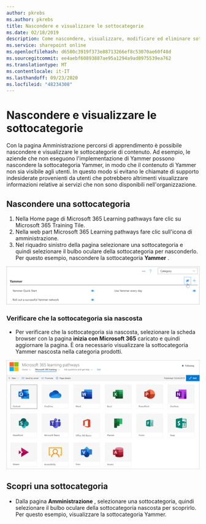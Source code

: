 ```yaml
---
author: pkrebs
ms.author: pkrebs
title: Nascondere e visualizzare le sottocategorie
ms.date: 02/18/2019
description: Come nascondere, visualizzare, modificare ed eliminare sottocategorie
ms.service: sharepoint online
ms.openlocfilehash: d6580c3919f373e88713266ef8c53070ae60f48d
ms.sourcegitcommit: ee4aebf60893887ae95a1294a9ad8975539ea762
ms.translationtype: MT
ms.contentlocale: it-IT
ms.lasthandoff: 09/23/2020
ms.locfileid: "48234308"
---
```

# <a name="hide-and-show-subcategories"></a>Nascondere e visualizzare le sottocategorie

Con la pagina Amministrazione percorsi di apprendimento è possibile nascondere e visualizzare le sottocategorie di contenuto. Ad esempio, le aziende che non eseguono l'implementazione di Yammer possono nascondere la sottocategoria Yammer, in modo che il contenuto di Yammer non sia visibile agli utenti. In questo modo si evitano le chiamate di supporto indesiderate provenienti da utenti che potrebbero altrimenti visualizzare informazioni relative ai servizi che non sono disponibili nell'organizzazione.

## <a name="hide-a-subcategory"></a>Nascondere una sottocategoria 

1. Nella Home page di Microsoft 365 Learning pathways fare clic su Microsoft 365 Training Tile.
2. Nella web part Microsoft 365 Learning pathways fare clic sull'icona di amministrazione. 
3. Nel riquadro sinistro della pagina selezionare una sottocategoria e quindi selezionare il bulbo oculare della sottocategoria per nasconderlo. Per questo esempio, nascondere la sottocategoria **Yammer** .  

![cg-hidesubcat.png](media/cg-hidesubcat.png)

### <a name="verify-the-subcategory-is-hidden"></a>Verificare che la sottocategoria sia nascosta
- Per verificare che la sottocategoria sia nascosta, selezionare la scheda browser con la pagina **inizia con Microsoft 365** caricato e quindi aggiornare la pagina. È ora necessario visualizzare la sottocategoria Yammer nascosta nella categoria prodotti. 

![cg-hidesubcatrefresh.png](media/cg-hidesubcatrefresh.png)

## <a name="unhide-a-subcategory"></a>Scopri una sottocategoria 

- Dalla pagina **Amministrazione** , selezionare una sottocategoria, quindi selezionare il bulbo oculare della sottocategoria nascosta per scoprirlo. Per questo esempio, visualizzare la sottocategoria Yammer.